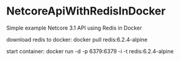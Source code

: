 # NetcoreApiWithRedisInDocker
Simple example Netcore 3.1 API using Redis in Docker

download redis to docker:
docker pull redis:6.2.4-alpine

start container:
docker run -d -p 6379:6379 -i -t redis:6.2.4-alpine
